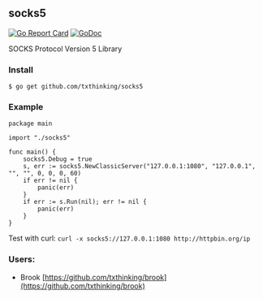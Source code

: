 ## socks5

[![Go Report Card](https://goreportcard.com/badge/github.com/txthinking/socks5)](https://goreportcard.com/report/github.com/txthinking/socks5)
[![GoDoc](https://godoc.org/github.com/txthinking/socks5?status.svg)](https://godoc.org/github.com/txthinking/socks5)

SOCKS Protocol Version 5 Library

### Install
```
$ go get github.com/txthinking/socks5
```

### Example

```
package main

import "./socks5"

func main() {
	socks5.Debug = true
	s, err := socks5.NewClassicServer("127.0.0.1:1080", "127.0.0.1", "", "", 0, 0, 0, 60)
	if err != nil {
		panic(err)
	}
	if err := s.Run(nil); err != nil {
		panic(err)
	}
}
```
Test with curl: `curl -x socks5://127.0.0.1:1080 http://httpbin.org/ip`

### Users: 

 * Brook [https://github.com/txthinking/brook](https://github.com/txthinking/brook)
